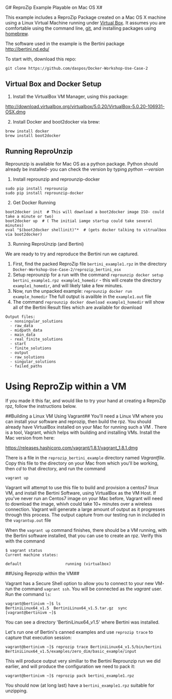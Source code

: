 G# ReproZip Example Playable on Mac OS X#

This example includes a ReproZip Package created on a Mac OS X machine using a Linux Virtual Machine running under
[Virtual Box](https://www.virtualbox.org/wiki/VirtualBox). It assumes you are comfortable using the command line,
[git](https://git-scm.com/), and installing packages using [homebrew](http://brew.sh/).

The software used in the example is the Bertini package http://bertini.nd.edu/

To start with, download this repo:

```
git clone https://github.com/daspos/Docker-Workshop-Use-Case-2
```

## Virtual Box and Docker Setup

1. Install the VirtualBox VM Manager, using this package:

 http://download.virtualbox.org/virtualbox/5.0.20/VirtualBox-5.0.20-106931-OSX.dmg

2. Install Docker and boot2docker via brew:

 ```
 brew install docker
 brew install boot2docker
 ```

## Running ReproUnzip

Reprounzip is available for Mac OS as a python package. Python should already be installed- you can
check the version by typing *python --version*

1. Install reprounzip and reprounzip-docker

 ```
 sudo pip install reprounzip
 sudo pip install reprounzip-docker
 ```

2. Get Docker Running

 ```
 boot2docker init  # This will download a boot2docker image ISO- could take a minute or two)
 boot2docker up  # ( The initial iamge startup could take several minutes)
 eval "$(boot2docker shellinit)"*  # (gets docker talking to vitrualbox via boot2docker)
 ```

3. Running ReproUnzip (and Bertini)

 We are ready to try and reproduce the Bertini run we captured.

 1. First, find the packed ReproZip file `bertini_example1.rpz` in the directory `Docker-Workshop-Use-Case-2/reprozip_bertini_osx`
 2. Setup reprounzip for a run with the command `reprounzip docker setup bertini_example1.rpz example1_homedir` - this will create the directory `example1_homedir`, and will likely take a few minutes.
 3. Now, run the unpacked example: `reprounzip docker run example_homedir`   The full output is availble in the `example1.out` file
 4. The command `reprounzip docker download example1_homedir` will show all of the Bertini Result files which are available for download
```
Output files:
  - nonsingular_solutions
  - raw_data
  - midpath_data
  - main_data
  - real_finite_solutions
  - start
  - finite_solutions
  - output
  - raw_solutions
  - singular_solutions
  - failed_paths
```

# Using ReproZip within a VM

 If you made it this far, and would like to try your hand at creating a ReproZip rpz, follow the instructions below.

##Building a Linux VM Using Vagrant##
 You'll need a Linux VM where you can install your software and reprozip, then build the rpz. You should already have VirtualBox installed on your Mac for running such a VM . There is a tool, Vagrant, which helps with  building and installing VMs. Install the Mac
version from here: 

 https://releases.hashicorp.com/vagrant/1.8.1/vagrant_1.8.1.dmg

 There is a file in the `reprozip_bertini_example` directory named *Vagrantfile*. Copy this file to the directory on your Mac from which you'll be working, then *cd* to that directory, and run the command

```
vagrant up
```
 Vagrant will attempt to use this file to build and provision a centos7 linux VM, and install the Bertini Software, using VirtualBox as the VM Host. If you've never run an Centos7 image on your Mac before, Vagrant will need to download the image, whivh could take 10+ minutes over a wireless connection. Vagrant will generate a large amount of output as it progresses through this process. The output capture from our testing run in included in the `vagrantup.out` file

 When the ``vagrant up`` command finishes, there should be a VM running, with the Bertini software installed, that you can use
to create an rpz. Verify this with the command

```
$ vagrant status
Current machine states:

default                   running (virtualbox)
```

##Using Reprozip within the VM##

 Vagrant has a Secure Shell option to allow you to connect to your new VM- run the command ``vagrant ssh``. You will be connected as the *vagrant* user. Run the command ``ls``:

```
vagrant@bertinivm ~]$ ls
BertiniLinux64_v1.5  BertiniLinux64_v1.5.tar.gz  sync
[vagrant@bertinivm ~]$
```

 You can see a directory 'BertiniLinux64_v1.5' where Bertini was installed.

 Let's run one of Bertini's canned examples and use ``reprozip trace`` to capture that execution session:

```
vagrant@bertinivm ~]$ reprozip trace BertiniLinux64_v1.5/bin/bertini BertiniLinux64_v1.5/examples/zero_dim/basic_example/input
```

This will produce output very similiar to the Bertini Reprounzip run we did earlier, and will produce the configuration we need to pack it:

```
vagrant@bertinivm ~]$ reprozip pack bertini_example1.rpz
```

You should now (at long last) have a ``bertini_example1.rpz`` suitable for unzipping.
